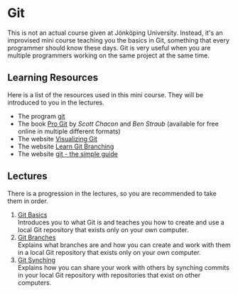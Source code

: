 # Git
This is not an actual course given at Jönköping University. Instead, it's an improvised mini course teaching you the basics in Git, something that every programmer should know these days. Git is very useful when you are multiple programmers working on the same project at the same time.

## Learning Resources
Here is a list of the resources used in this mini course. They will be introduced to you in the lectures.

* The program [git](https://git-scm.com/)
* The book [Pro Git](https://git-scm.com/book/en/v2) by *Scott Chacon* and *Ben Straub* (available for free online in multiple different formats)
* The website [Visualizing Git](http://git-school.github.io/visualizing-git/)
* The website [Learn Git Branching](https://learngitbranching.js.org/)
* The website [git - the simple guide](https://rogerdudler.github.io/git-guide/)

## Lectures
There is a progression in the lectures, so you are recommended to take them in order.
1. [Git Basics](../../lectures/git-basics)<br>
   Introduces you to what Git is and teaches you how to create and use a local Git repository that exists only on your own computer.
2. [Git Branches](../../lectures/git-branches)<br>
   Explains what branches are and how you can create and work with them in a local Git repository that exists only on your own computer.
3. [Git Synching](../../lectures/git-synching)<br>
   Explains how you can share your work with others by synching commits in your local Git repository with repositories that exist on other computers.